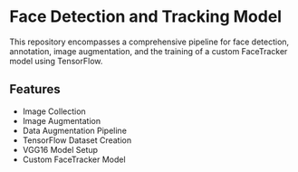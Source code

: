 
# Face Detection and Tracking Model

This repository encompasses a comprehensive pipeline for face detection, annotation, image augmentation, and the training of a custom FaceTracker model using TensorFlow.
## Features

- Image Collection
- Image Augmentation
- Data Augmentation Pipeline
- TensorFlow Dataset Creation
- VGG16 Model Setup
- Custom FaceTracker Model


